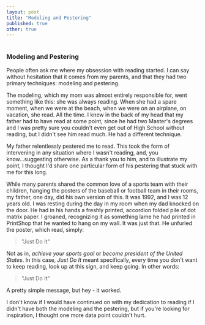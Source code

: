 ```yaml
---
layout: post
title: "Modeling and Pestering"
published: true
other: true
---
```

# 
# 
### Modeling and Pestering

People often ask me where my obsession with reading started. I can say without hesitation that it comes from my parents, and that they had two primary techniques: modeling and pestering.

The modeling, which my mom was almost entirely responsible for, went something like this: she was always reading. When she had a spare moment, when we were at the beach, when we were on an airplane, on vacation, she read. All the time. I knew in the back of my head that my father had to have read at some point, since he had two Master's degrees and I was pretty sure you couldn't even get out of High School without reading, but I didn't see him read much. He had a different technique.

My father relentlessly pestered me to read. This took the form of intervening in any situation where I wasn't reading, and, you know...suggesting otherwise. As a thank you to him, and to illustrate my point, I thought I'd share one particular form of his pestering that stuck with me for this long.

While many parents shared the common love of a sports team with their children, hanging the posters of the baseball or football team in their rooms, my father, one day, did his own version of this. It was 1992, and I was 12 years old. I was resting during the day in my room when my dad knocked on the door. He had in his hands a freshly printed, accordion folded pile of dot matrix paper. I groaned, recognizing it as something lame he had printed in PrintShop that he wanted to hang on my wall. It was just that. He unfurled the poster, which read, simply:

> "Just Do It"

Not as in, *achieve your sports goal* or *become president of the United States*. In this case, *Just Do It* meant specifically, every time you don't want to keep reading, look up at this sign, and keep going. In other words: 

> "Just Do It"

A pretty simple message, but hey - it worked.

I don't know if I would have continued on with my dedication to reading if I didn't have both the modeling and the pestering, but if you're looking for inspiration, I thought one more data point couldn't hurt.


